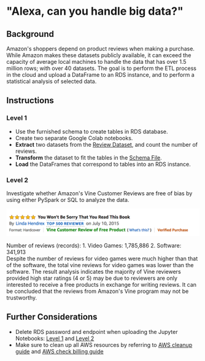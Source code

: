 # "Alexa, can you handle big data?"

## Background
Amazon's shoppers depend on product reviews when making a purchase. While Amazon makes these datasets publicly available, it can exceed the capacity of average local machines to handle the data that has over 1.5 million rows; with over 40 datasets. The goal is to perform the ETL process in the cloud and upload a DataFrame to an RDS instance, and to perform a statistical analysis of selected data.

## Instructions
### Level 1
* Use the furnished schema to create tables in RDS database.
* Create two separate Google Colab notebooks.
* **Extract** two datasets from the [Review Dataset](https://s3.amazonaw.com/amazon-reviews-pds/tsv/index.txt), and count the number of reviews.
* **Transform** the dataset to fit the tables in the [Schema File](../Resources/schema.sql).
* **Load** the DataFrames that correspond to tables into an RDS instance.

### Level 2
Investigate whether Amazon's Vine Customer Reviews are free of bias by using either PySpark or SQL to analyze the data. <p>

  ![Image](Images/vine01.png)

Number of reviews (records): 1. Video Games: 1,785,886 2. Software: 341,913<br>
Despite the number of reviews for video games were much higher than that of the software, the total vine reviews for video games was lower than the software. The result analysis indicates the majority of Vine reviewers provided high star ratings (4 or 5) may be due to reviewers are only interested to receive a free products in exchange for writing reviews. It can be concluded that the reviews from Amazon's Vine program may not be trustworthy.<p>
 
## Further Considerations
* Delete RDS password and endpoint when uploading the Jupyter Notebooks: [Level 1](level-1) and [Level 2](level-2)
* Make sure to clean up all AWS resources by referring to [AWS cleanup guide](../Resources/AWS_cleanup.pdf) and [AWS check billing guide](../Resources/AWS_check_billing.pdf)
